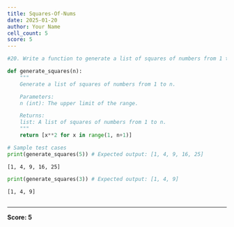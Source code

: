 ```yaml
---
title: Squares-Of-Nums
date: 2025-01-20
author: Your Name
cell_count: 5
score: 5
---
```


```python
#20. Write a function to generate a list of squares of numbers from 1 to n.
```


```python
def generate_squares(n):
    """
    Generate a list of squares of numbers from 1 to n.

    Parameters:
    n (int): The upper limit of the range.

    Returns:
    list: A list of squares of numbers from 1 to n.
    """
    return [x**2 for x in range(1, n+1)]
```


```python
# Sample test cases
print(generate_squares(5)) # Expected output: [1, 4, 9, 16, 25]
```

    [1, 4, 9, 16, 25]



```python
print(generate_squares(3)) # Expected output: [1, 4, 9]
```

    [1, 4, 9]



```python

```


---
**Score: 5**
